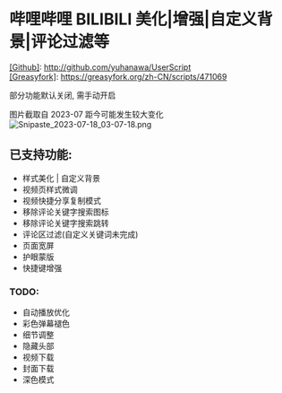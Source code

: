 # 哔哩哔哩 BILIBILI 美化|增强|自定义背景|评论过滤等

[[Github]](https://github.com/yuhanawa/UserScript): http://github.com/yuhanawa/UserScript   
[[Greasyfork]](https://greasyfork.org/zh-CN/scripts/471069): https://greasyfork.org/zh-CN/scripts/471069   
   
部分功能默认关闭, 需手动开启   
   
图片截取自 2023-07 距今可能发生较大变化   
![Snipaste_2023-07-18_03-07-18.png](https://img1.imgtp.com/2023/07/18/j9cpS7Tt.png)

## 已支持功能:

- 样式美化 | 自定义背景
- 视频页样式微调
- 视频快捷分享复制模式
- 移除评论关键字搜索图标
- 移除评论关键字搜索跳转
- 评论区过滤(自定义关键词未完成)
- 页面宽屏
- 护眼蒙版
- 快捷键增强

### TODO:

- 自动播放优化
- 彩色弹幕褪色
- 细节调整
- 隐藏头部
- 视频下载
- 封面下载
- 深色模式
